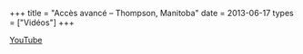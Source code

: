 +++
title = "Accès avancé – Thompson, Manitoba"
date = 2013-06-17
types = ["Vidéos"]
+++

[YouTube](https://www.youtube.com/watch?v=yhXhEQUreJ8)
